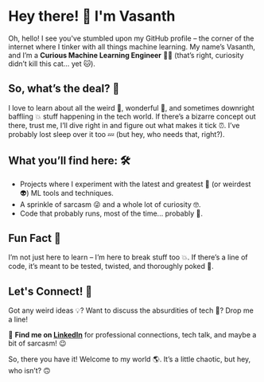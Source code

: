 <h1>Hey there! 👋 I'm Vasanth</h1>

<p>Oh, hello! I see you've stumbled upon my GitHub profile – the corner of the internet where I tinker with all things machine learning. My name’s Vasanth, and I’m a <strong>Curious Machine Learning Engineer</strong> 🕵️‍♂️ (that’s right, curiosity didn’t kill this cat… yet 🐱).</p>

<h2>So, what’s the deal? 🤔</h2>
<p>I love to learn about all the weird 🦄, wonderful 🌌, and sometimes downright baffling 💥 stuff happening in the tech world. If there’s a bizarre concept out there, trust me, I’ll dive right in and figure out what makes it tick ⏰. I’ve probably lost sleep over it too 💤 (but hey, who needs that, right?).</p>

<h2>What you’ll find here: 🛠️</h2>
<ul>
    <li>Projects where I experiment with the latest and greatest 🚀 (or weirdest 👽) ML tools and techniques.</li>
    <li>A sprinkle of sarcasm 😜 and a whole lot of curiosity 🤓.</li>
    <li>Code that probably runs, most of the time... probably 🤞.</li>
</ul>

<h2>Fun Fact 🎉</h2>
<p>I’m not just here to learn – I’m here to break stuff too 💥. If there’s a line of code, it’s meant to be tested, twisted, and thoroughly poked 🧪.</p>

<h2>Let's Connect! 🤝</h2>
<p>Got any weird ideas 💡? Want to discuss the absurdities of tech 🤖? Drop me a line!</p>

<p>📍 <strong>Find me on <a href="www.linkedin.com/in/vasanth-shankar-24a665224" target="_blank">LinkedIn</a></strong> for professional connections, tech talk, and maybe a bit of sarcasm! 😉</p>

<p>So, there you have it! Welcome to my world 🌎. It’s a little chaotic, but hey, who isn’t? 🙃</p>

